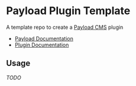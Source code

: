 # Payload Plugin Template

A template repo to create a [Payload CMS](https://payloadcms.com) plugin

- [Payload Documentation](https://payloadcms.com/docs)
- [Plugin Documentation](https://payloadcms.com/docs/plugins/overview)

## Usage

*TODO*